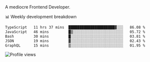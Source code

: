 A mediocre Frontend Developer.

📊 Weekly development breakdown
<!--START_SECTION:waka-->

```txt
TypeScript   11 hrs 37 mins  █████████████████████▓░░░   86.08 %
JavaScript   46 mins         █▒░░░░░░░░░░░░░░░░░░░░░░░   05.72 %
Bash         30 mins         █░░░░░░░░░░░░░░░░░░░░░░░░   03.81 %
JSON         19 mins         ▓░░░░░░░░░░░░░░░░░░░░░░░░   02.43 %
GraphQL      15 mins         ▒░░░░░░░░░░░░░░░░░░░░░░░░   01.95 %
```

<!--END_SECTION:waka-->

<img src="https://gpvc.arturio.dev/iqbalfasri" alt="Profile views"/>
